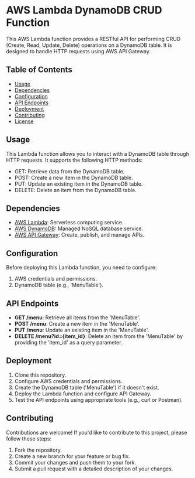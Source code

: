 # AWS Lambda DynamoDB CRUD Function

This AWS Lambda function provides a RESTful API for performing CRUD (Create, Read, Update, Delete) operations on a DynamoDB table. It is designed to handle HTTP requests using AWS API Gateway.

## Table of Contents

- [Usage](#usage)
- [Dependencies](#dependencies)
- [Configuration](#configuration)
- [API Endpoints](#api-endpoints)
- [Deployment](#deployment)
- [Contributing](#contributing)
- [License](#license)

## Usage

This Lambda function allows you to interact with a DynamoDB table through HTTP requests. It supports the following HTTP methods:

- GET: Retrieve data from the DynamoDB table.
- POST: Create a new item in the DynamoDB table.
- PUT: Update an existing item in the DynamoDB table.
- DELETE: Delete an item from the DynamoDB table.

## Dependencies

- [AWS Lambda](https://aws.amazon.com/lambda/): Serverless computing service.
- [AWS DynamoDB](https://aws.amazon.com/dynamodb/): Managed NoSQL database service.
- [AWS API Gateway](https://aws.amazon.com/api-gateway/): Create, publish, and manage APIs.

## Configuration

Before deploying this Lambda function, you need to configure:

1. AWS credentials and permissions.
2. DynamoDB table (e.g., 'MenuTable').

## API Endpoints

- **GET /menu**: Retrieve all items from the 'MenuTable'.
- **POST /menu**: Create a new item in the 'MenuTable'.
- **PUT /menu**: Update an existing item in the 'MenuTable'.
- **DELETE /menu?id={item_id}**: Delete an item from the 'MenuTable' by providing the 'item_id' as a query parameter.

## Deployment

1. Clone this repository.
2. Configure AWS credentials and permissions.
3. Create the DynamoDB table ('MenuTable') if it doesn't exist.
4. Deploy the Lambda function and configure API Gateway.
5. Test the API endpoints using appropriate tools (e.g., curl or Postman).

## Contributing

Contributions are welcome! If you'd like to contribute to this project, please follow these steps:

1. Fork the repository.
2. Create a new branch for your feature or bug fix.
3. Commit your changes and push them to your fork.
4. Submit a pull request with a detailed description of your changes.


